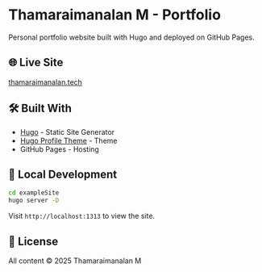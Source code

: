 # Thamaraimanalan M - Portfolio

Personal portfolio website built with Hugo and deployed on GitHub Pages.

## 🌐 Live Site
[thamaraimanalan.tech](https://thamaraimanalan.tech)

## 🛠️ Built With
- [Hugo](https://gohugo.io/) - Static Site Generator
- [Hugo Profile Theme](https://github.com/gurusabarish/hugo-profile) - Theme
- GitHub Pages - Hosting

## 🚀 Local Development

```bash
cd exampleSite
hugo server -D
```

Visit `http://localhost:1313` to view the site.

## 📝 License
All content © 2025 Thamaraimanalan M
